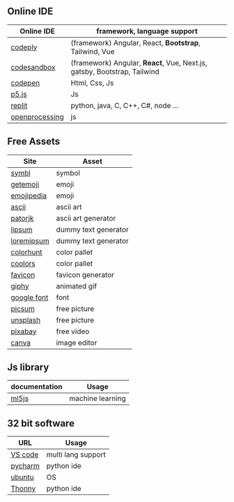 ## Online IDE

| Online IDE                                    | framework, language support                                               |
| --------------------------------------------- | ------------------------------------------------------------------------- |
| [codeply](https://www.codeply.com/)           | (framework) Angular, React, **Bootstrap**, Tailwind, Vue                  |
| [codesandbox](https://codesandbox.io/)        | (framework) Angular, **React**, Vue, Next.js, gatsby, Bootstrap, Tailwind |
| [codepen](https://codepen.io/)                | Html, Css, Js                                                             |
| [p5.js](https://p5js.org/get-started/)        | Js                                                                        |
| [replit](https://replit.com/)                 | python, java, C, C++, C#, node ...                                        |
| [openprocessing](https://openprocessing.org/) | js                                                                        |

## Free Assets

| Site                                                                     | Asset                |
| ------------------------------------------------------------------------ | -------------------- |
| [symbl](https://symbl.cc/en/)                                            | symbol               |
| [getemoji](https://getemoji.com/)                                        | emoji                |
| [emojipedia](https://emojipedia.org/)                                    | emoji                |
| [ascii](https://ascii.co.uk/art)                                         | ascii art            |
| [patorjk](https://patorjk.com/software/taag/#p=display&f=Graffiti&t=joy) | ascii art generator  |
| [lipsum](https://www.lipsum.com/)                                        | dummy text generator |
| [loremipsum](https://loremipsum.io/generator/)                           | dummy text generator |
| [colorhunt](https://colorhunt.co/)                                       | color pallet         |
| [coolors](https://coolors.co/palettes/trending)                          | color pallet         |
| [favicon](https://www.favicon.cc/)                                       | favicon generator    |
| [giphy](https://giphy.com/)                                              | animated gif         |
| [google font](https://fonts.google.com/)                                 | font                 |
| [picsum](https://picsum.photos/)                                         | free picture         |
| [unsplash](https://unsplash.com/)                                        | free picture         |
| [pixabay](https://pixabay.com/videos/)                                   | free video           |
| [canva](https://www.canva.com/)                                          | image editor         |

## Js library

| documentation               | Usage            |
| --------------------------- | ---------------- |
| [ml5js](https://ml5js.org/) | machine learning |

## 32 bit software

| URL                                                                                                                                                                                                                                                   | Usage              |
| ----------------------------------------------------------------------------------------------------------------------------------------------------------------------------------------------------------------------------------------------------- | ------------------ |
| [VS code](https://update.code.visualstudio.com/1.32.3/win32-user/stable)                                                                                                                                                                              | multi lang support |
| [pycharm](https://download.jetbrains.com/python/pycharm-community-2018.3.7.exe?_ga=2.234302878.1828403692.1710257105-1898456485.1710257105&_gl=1*1iv8j5*_ga*MTg5ODQ1NjQ4NS4xNzEwMjU3MTA1*_ga_9J976DJZ68*MTcxMDI2NTg1MS4zLjAuMTcxMDI2NTg1MS42MC4wLjA.) | python ide         |
| [ubuntu](https://releases.ubuntu.com/16.04/ubuntu-16.04.6-desktop-i386.iso)                                                                                                                                                                           | OS                 |
| [Thonny](https://github.com/thonny/thonny/releases/download/v4.1.4/thonny-py38-4.1.4.exe)                                                                                                                                                             | python ide         |
